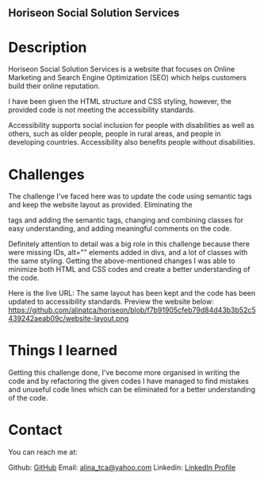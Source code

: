## Horiseon Social Solution Services

# Description

Horiseon Social Solution Services is a website that focuses on Online Marketing and Search Engine Optimization (SEO) which helps customers build their online reputation.

I have been given the HTML structure and CSS styling, however, the provided code is not meeting the accessibility standards.

Accessibility supports social inclusion for people with disabilities as well as others, such as older people, people in rural areas, and people in developing countries. Accessibility also benefits people without disabilities.

# Challenges

The challenge I've faced here was to update the code using semantic tags and keep the website layout as provided. Eliminating the <div> tags and adding the semantic tags, changing and combining classes for easy understanding, and adding meaningful comments on the code.

Definitely attention to detail was a big role in this challenge because there were missing IDs, alt="" elements added in divs, and a lot of classes with the same styling. Getting the above-mentioned changes I was able to minimize both HTML and CSS codes and create a better understanding of the code.

Here is the live URL:
The same layout has been kept and the code has been updated to accessibility standards. Preview the website below: https://github.com/alinatca/horiseon/blob/f7b91905cfeb79d84d43b3b52c5439242aeab09c/website-layout.png

# Things I learned

Getting this challenge done, I've become more organised in writing the code and by refactoring the given codes I have managed to find mistakes and unuseful code lines which can be eliminated for a better understanding of the code.

# Contact

You can reach me at:

Github: [GitHub](https://github.com/alinatca)
Email: alina_tca@yahoo.com
Linkedin: [LinkedIn Profile](https://www.linkedin.com/in/alina-tudor-7a1047168/)

